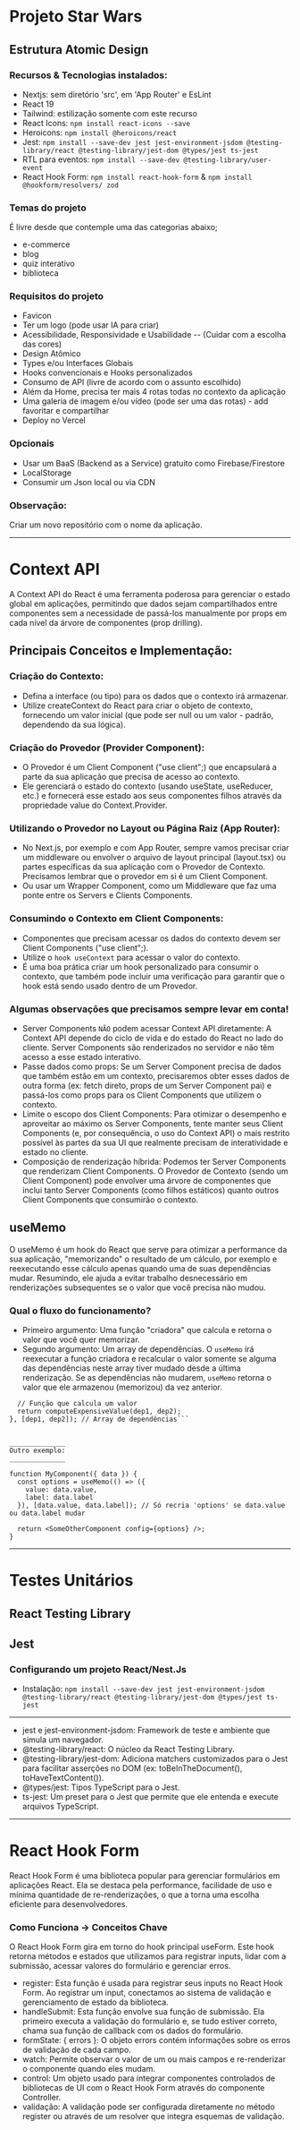 # Projeto Star Wars
## Estrutura Atomic Design

### Recursos & Tecnologias instalados:
- Nextjs: sem diretório 'src', em 'App Router' e EsLint
- React 19
- Tailwind: estilização somente com este recurso
- React Icons: `npm install react-icons --save`
- Heroicons: `npm install @heroicons/react`
- Jest: `npm install --save-dev jest jest-environment-jsdom @testing-library/react @testing-library/jest-dom @types/jest ts-jest`
- RTL para eventos: `npm install --save-dev @testing-library/user-event`
- React Hook Form: `npm install react-hook-form` & `npm install @hookform/resolvers/ zod`

### Temas do projeto
É livre desde que contemple uma das categorias abaixo;
- e-commerce 
- blog
- quiz interativo
- biblioteca

### Requisitos do projeto
- Favicon
- Ter um logo (pode usar IA para criar)
- Acessibilidade, Responsividade e Usabilidade -- (Cuidar com a escolha das cores)
- Design Atômico
- Types e/ou Interfaces Globais
- Hooks convencionais e Hooks personalizados
- Consumo de API (livre de acordo com o assunto escolhido)
- Além da Home, precisa ter mais 4 rotas todas no contexto da aplicação 
- Uma galeria de imagem e/ou vídeo (pode ser uma das rotas) - add favoritar e compartilhar
- Deploy no Vercel

### Opcionais
- Usar um BaaS (Backend as a Service) gratuito como Firebase/Firestore
- LocalStorage
- Consumir um Json local ou via CDN

### Observação:
Criar um novo repositório com o nome da aplicação.

_____________________________________________________________________________________
# Context API

A Context API do React é uma ferramenta poderosa para gerenciar o estado global em aplicações, permitindo que dados sejam compartilhados entre componentes sem a necessidade de passá-los manualmente por props em cada nível da árvore de componentes (prop drilling). 

## Principais Conceitos e Implementação:

### Criação do Contexto: 
- Defina a interface (ou tipo) para os dados que o contexto irá armazenar.
- Utilize createContext do React para criar o objeto de contexto, fornecendo um valor inicial (que pode ser null ou um valor - padrão, dependendo da sua lógica).

### Criação do Provedor (Provider Component):
- O Provedor é um Client Component ("use client";) que encapsulará a parte da sua aplicação que precisa de acesso ao contexto.
- Ele gerenciará o estado do contexto (usando useState, useReducer, etc.) e fornecerá esse estado aos seus componentes filhos através da propriedade value do Context.Provider.

### Utilizando o Provedor no Layout ou Página Raiz (App Router):
- No Next.js, por exemplo e com  App Router, sempre vamos precisar criar um middleware ou envolver o arquivo de layout principal (layout.tsx) ou partes específicas da sua aplicação com o Provedor de Contexto. Precisamos lembrar que o provedor em si é um Client Component.
- Ou usar um Wrapper Component, como um Middleware que faz uma ponte entre os Servers e Clients Components.

### Consumindo o Contexto em Client Components:
- Componentes que precisam acessar os dados do contexto devem ser Client Components ("use client";).
- Utilize o `hook useContext` para acessar o valor do contexto.
- É uma boa prática criar um hook personalizado para consumir o contexto, que também pode incluir uma verificação para garantir que o hook está sendo usado dentro de um Provedor.

### Algumas observações que precisamos sempre levar em conta!
- Server Components `NÃO` podem acessar Context API diretamente: A Context API depende do ciclo de vida e do estado do React no lado do cliente. Server Components são renderizados no servidor e não têm acesso a esse estado interativo.
- Passe dados como props: Se um Server Component precisa de dados que também estão em um contexto, precisaremos obter esses dados de outra forma (ex: fetch direto, props de um Server Component pai) e passá-los como props para os Client Components que utilizem o contexto.
- Limite o escopo dos Client Components: Para otimizar o desempenho e aproveitar ao máximo os Server Components, tente manter seus Client Components (e, por consequência, o uso do Context API) o mais restrito possível às partes da sua UI que realmente precisam de interatividade e estado no cliente.
- Composição de renderização híbrida: Podemos ter Server Components que renderizam Client Components. O Provedor de Contexto (sendo um Client Component) pode envolver uma árvore de componentes que inclui tanto Server Components (como filhos estáticos) quanto outros Client Components que consumirão o contexto.

## useMemo
O useMemo é um hook do React que serve para otimizar a performance da sua aplicação, "memorizando" o resultado de um cálculo, por exemplo e reexecutando esse cálculo apenas quando uma de suas dependências mudar. Resumindo, ele ajuda a evitar trabalho desnecessário em renderizações subsequentes se o valor que você precisa não mudou.

### Qual o fluxo do funcionamento?

- Primeiro argumento: Uma função "criadora" que calcula e retorna o valor que você quer memorizar.
- Segundo argumento: Um array de dependências. O `useMemo` irá reexecutar a função criadora e recalcular o valor somente se alguma das dependências neste array tiver mudado desde a última renderização. Se as dependências não mudarem, `useMemo` retorna o valor que ele armazenou (memorizou) da vez anterior.

```const memoizedValue = useMemo(() => {
  // Função que calcula um valor 
  return computeExpensiveValue(dep1, dep2);
}, [dep1, dep2]); // Array de dependências```


______________
Outro exemplo:
______________

function MyComponent({ data }) {
  const options = useMemo(() => ({
    value: data.value,
    label: data.label
  }), [data.value, data.label]); // Só recria 'options' se data.value ou data.label mudar

  return <SomeOtherComponent config={options} />;
}
```
_____________________________________________________________________________________
# Testes Unitários
## React Testing Library
## Jest

### Configurando um projeto React/Nest.Js

- Instalação: `npm install --save-dev jest jest-environment-jsdom @testing-library/react @testing-library/jest-dom @types/jest ts-jest`
_____________________
- jest e jest-environment-jsdom: Framework de teste e ambiente que simula um navegador.
- @testing-library/react: O núcleo da React Testing Library.
- @testing-library/jest-dom: Adiciona matchers customizados para o Jest para facilitar asserções no DOM (ex: toBeInTheDocument(), toHaveTextContent()).
- @types/jest: Tipos TypeScript para o Jest.
- ts-jest: Um preset para o Jest que permite que ele entenda e execute arquivos TypeScript.


_____________________________________________________________________________________
# React Hook Form

React Hook Form é uma biblioteca popular para gerenciar formulários em aplicações React. Ela se destaca pela performance, facilidade de uso e mínima quantidade de re-renderizações, o que a torna uma escolha eficiente para desenvolvedores. 

### Como Funciona → Conceitos Chave
O React Hook Form gira em torno do hook principal useForm. Este hook retorna métodos e estados que utilizamos para registrar inputs, lidar com a submissão, acessar valores do formulário e gerenciar erros.
- register: Esta função é usada para registrar seus inputs no React Hook Form. Ao registrar um input, conectamos ao sistema de validação e gerenciamento de estado da biblioteca.
- handleSubmit: Esta função envolve sua função de submissão. Ela primeiro executa a validação do formulário e, se tudo estiver correto, chama sua função de callback com os dados do formulário.
- formState: { errors }: O objeto errors contém informações sobre os erros de validação de cada campo.
- watch: Permite observar o valor de um ou mais campos e re-renderizar o componente quando eles mudam.
- control: Um objeto usado para integrar componentes controlados de bibliotecas de UI com o React Hook Form através do componente Controller.
- validação: A validação pode ser configurada diretamente no método register ou através de um resolver que integra esquemas de validação. 

